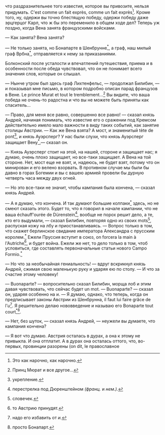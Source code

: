 что раздразнительнее того известия, которое вы привозите, нельзя придумать. C'est comme un fait exprès, comme un fait exprès[^250]. Кроме того, ну, одержи вы точно блестящую победу, одержи победу даже эрцгерцог Карл, что ж бы это переменило в общем ходе дел? Теперь уж поздно, когда Вена занята французскими войсками.

— Как занята? Вена занята?

— Не только занята, но Бонапарте в Шенбрунне[<sup>\*</sup>](#c_103), а граф, наш милый граф Врбна[<sup>\*</sup>](#c_104), отправляется к нему за приказаниями.

Болконский после усталости и впечатлений путешествия, приема и в особенности после обеда чувствовал, что он не понимает всего значения слов, которые он слышал.

— Нынче утром был здесь граф Лихтенфельс, — продолжал Билибин, — и показывал мне письмо, в котором подробно описан парад французов в Вене. Le prince Murat et tout le tremblement…[^251] Вы видите, что ваша победа не очень-то радостна и что вы не можете быть приняты как спаситель…

— Право, для меня все равно, совершенно все равно! — сказал князь Андрей, начиная понимать, что известие его о сражении под Кремсом действительно имело мало важности в виду таких событий, как занятие столицы Австрии. — Как же Вена взята? А мост, и знаменитый tète de pont[^252], и князь Ауэрсперг? У нас были слухи, что князь Ауэрсперг защищает Вену[<sup>\*</sup>](#c_105),— сказал он.

— Князь Ауэрсперг стоит на этой, на нашей, стороне и защищает нас; я думаю, очень плохо защищает, но все-таки защищает. А Вена на той стороне. Нет, мост еще не взят, и, надеюсь, не будет взят, потому что он минирован и его велено взорвать. В противном случае мы были бы давно в горах Богемии и вы с вашею армией провели бы дурную четверть часа между двух огней.

— Но это все-таки не значит, чтобы кампания была кончена, — сказал князь Андрей.

— А я думаю, что кончена. И так думают большие колпаки[<sup>\*</sup>](#c_106) здесь, но не смеют сказать этого. Будет то, что я говорил в начале кампании, что не ваша échauff'ourée de Dürenstein[^253], вообще не порох решит дело, а те, кто его выдумали, — сказал Билибин, повторяя одно из своих mots[^254], распуская кожу на лбу и приостанавливаясь. — Вопрос только в том, что скажет берлинское свидание императора Александра с прусским королем.[<sup>\*</sup>](#c_107) Ежели Пруссия вступит в союз, on forcera la main à l'Autriche[^255], и будет война. Ежели же нет, то дело только в том, чтоб условиться, где составлять первоначальные статьи нового Campo Formio.[<sup>\*</sup>](#c_108)

— Но что за необычайная гениальность! — вдруг вскрикнул князь Андрей, сжимая свою маленькую руку и ударяя ею по столу. — И что за счастие этому человеку!

— Buonaparte? — вопросительно сказал Билибин, морща лоб и этим давая чувствовать, что сейчас будет un mot. — Buonaparte? — сказал он, ударяя особенно на и. — Я думаю, однако, что теперь, когда он предписывает законы Австрии из Шенбрунна, il faut lui faire grâce de l'*u*[^256]. Я решительно делаю нововведение и называю его Bonaparte tout court[<sup>\*</sup>](#c_109)[^257].

— Нет, без шуток, — сказал князь Андрей, — неужели вы думаете, что кампания кончена?

— Я вот что думаю. Австрия осталась в дурах, а она к этому не привыкла. И она отплатит. А в дурах она осталась оттого, что, во-первых, провинции разорены (on dit, le православное

[^250]: Это как нарочно, как нарочно.

[^251]: Принц Мюрат и все другое…

[^252]: укрепление.

[^253]: перестрелка под Дюренштейном *(франц.* и *нем.).*

[^254]: словечек.

[^255]: то Австрию принудят.

[^256]: надо его избавить от *и.*

[^257]: просто Бонапарт.